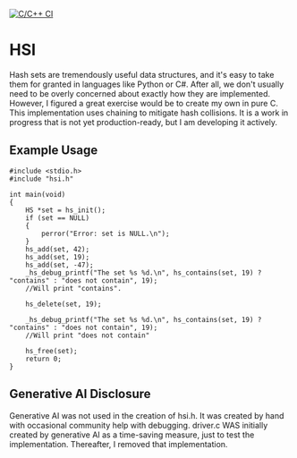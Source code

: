 [![C/C++ CI](https://github.com/cello-ben/HSI/actions/workflows/c.yml/badge.svg)](https://github.com/cello-ben/HSI/actions/workflows/c.yml)

# HSI
Hash sets are tremendously useful data structures, and it's easy to take them for granted in languages like Python or C#. After all, we don't usually need to be overly concerned about exactly how they are implemented. However, I figured a great exercise would be to create my own in pure C. This implementation uses chaining to mitigate hash collisions. It is a work in progress that is not yet production-ready, but I am developing it actively.

## Example Usage
```
#include <stdio.h>
#include "hsi.h"

int main(void)
{
    HS *set = hs_init();
    if (set == NULL)
    {
        perror("Error: set is NULL.\n");
    }
    hs_add(set, 42);
    hs_add(set, 19);
    hs_add(set, -47);
    _hs_debug_printf("The set %s %d.\n", hs_contains(set, 19) ? "contains" : "does not contain", 19);
    //Will print "contains".

    hs_delete(set, 19);

    _hs_debug_printf("The set %s %d.\n", hs_contains(set, 19) ? "contains" : "does not contain", 19);
    //Will print "does not contain"
    
    hs_free(set);
    return 0;
}

```

## Generative AI Disclosure
Generative AI was not used in the creation of hsi.h. It was created by hand with occasional community help with debugging. driver.c WAS initially created by generative AI as a time-saving measure, just to test the implementation. Thereafter, I removed that implementation.